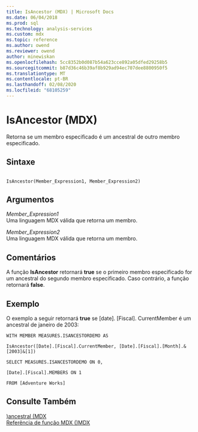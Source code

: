 ```yaml
---
title: IsAncestor (MDX) | Microsoft Docs
ms.date: 06/04/2018
ms.prod: sql
ms.technology: analysis-services
ms.custom: mdx
ms.topic: reference
ms.author: owend
ms.reviewer: owend
author: minewiskan
ms.openlocfilehash: 5cc8352b0d087b54a623cce892a05dfed29258b5
ms.sourcegitcommit: b87d36c46b39af8b929ad94ec707dee8800950f5
ms.translationtype: MT
ms.contentlocale: pt-BR
ms.lasthandoff: 02/08/2020
ms.locfileid: "68105259"
---
```

# <a name="isancestor-mdx"></a>IsAncestor (MDX)


  Retorna se um membro especificado é um ancestral de outro membro especificado.  
  
## <a name="syntax"></a>Sintaxe  
  
```  
  
IsAncestor(Member_Expression1, Member_Expression2)   
```  
  
## <a name="arguments"></a>Argumentos  
 *Member_Expression1*  
 Uma linguagem MDX válida que retorna um membro.  
  
 *Member_Expression2*  
 Uma linguagem MDX válida que retorna um membro.  
  
## <a name="remarks"></a>Comentários  
 A função **IsAncestor** retornará **true** se o primeiro membro especificado for um ancestral do segundo membro especificado. Caso contrário, a função retornará **false**.  
  
## <a name="example"></a>Exemplo  
 O exemplo a seguir retornará **true** se [date]. [Fiscal]. CurrentMember é um ancestral de janeiro de 2003:  
  
 `WITH MEMBER MEASURES.ISANCESTORDEMO AS`  
  
 `IsAncestor([Date].[Fiscal].CurrentMember, [Date].[Fiscal].[Month].&[2003]&[1])`  
  
 `SELECT MEASURES.ISANCESTORDEMO ON 0,`  
  
 `[Date].[Fiscal].MEMBERS ON 1`  
  
 `FROM [Adventure Works]`  
  
## <a name="see-also"></a>Consulte Também  
 [&#41;ancestral &#40;MDX](../mdx/ancestor-mdx.md)   
 [Referência de função MDX &#40;&#41;MDX](../mdx/mdx-function-reference-mdx.md)  
  
  
